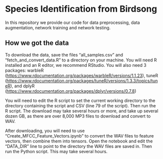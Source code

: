 # Species Identification from Birdsong

In this repository we provide our code for data preprocessing, data augmentation, network training and network testing.

## How we got the data

To download the data, save the files “all_samples.csv” and “fetch_and_convert_data.R” to a directory on your machine. You will need R installed and an R editor, we recommend RStudio. You will also need 3 packages: warbleR (https://www.rdocumentation.org/packages/warbleR/versions/1.1.23), tuneR (https://www.rdocumentation.org/packages/tuneR/versions/1.3.3/topics/tuneR), and dplyR (https://www.rdocumentation.org/packages/dplyr/versions/0.7.8)

You will need to edit the R script to set the current working directory to the directory containing the script and CSV (line 79 of the script). Then run the R script. The download may take several hours or more, and take up several dozen GB, as there are over 8,000 MP3 files to download and convert to WAV. 

After downloading, you will need to use “Create_MFCC_Feature_Vectors.ipynb” to convert the WAV files to feature vectors, then combine them into tensors. Open the notebook and edit the “DATA_DIR” line to point to the directory the WAV files are saved in. Then run the Python script. This may take several hours.
